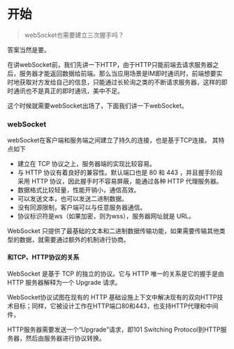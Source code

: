 # 开始

> webSocket也需要建立三次握手吗？

答案当然是要。

在讲webSocket前，我们先讲一下HTTP，由于HTTP只能前端去请求服务器之后，服务器才能返回数据给前端。那么当应用场景是IM即时通讯时，前端想要实时地获取对方发给自己的信息，只能通过长轮询之类的不断请求服务器，这样的即时通讯也不是真正的即时通讯，美中不足。

这个时候就需要webSocket出场了，下面我们讲一下webSocket。

### webSocket

webSocket在客户端和服务端之间建立了持久的连接，也是基于TCP连接。
其特点如下

- 建立在 TCP 协议之上，服务器端的实现比较容易。
- 与 HTTP 协议有着良好的兼容性。默认端口也是 80 和 443 ，并且握手阶段采用 HTTP 协议，因此握手时不容易屏蔽，能通过各种 HTTP 代理服务器。
- 数据格式比较轻量，性能开销小，通信高效。
- 可以发送文本，也可以发送二进制数据。
- 没有同源限制，客户端可以与任意服务器通信。
- 协议标识符是ws（如果加密，则为wss），服务器网址就是 URL。

WebSocket 只提供了最基础的文本和二进制数据传输功能，如果需要传输其他类型的数据，就需要通过额外的机制进行协商。

#### 和TCP、HTTP协议的关系
WebSocket 是基于 TCP 的独立的协议。它与 HTTP 唯一的关系是它的握手是由 HTTP 服务器解释为一个 Upgrade 请求。

WebSocket协议试图在现有的 HTTP 基础设施上下文中解决现有的双向HTTP技术目标；同样，它被设计工作在HTTP端口80和443，也支持HTTP代理和中间件，

HTTP服务器需要发送一个“Upgrade”请求，即101 Switching Protocol到HTTP服务器，然后由服务器进行协议转换。